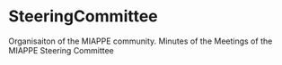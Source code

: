# SteeringCommittee
Organisaiton of the MIAPPE community. Minutes of the Meetings of the MIAPPE Steering Committee
